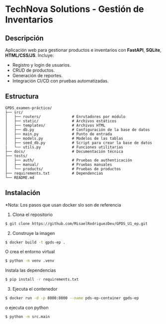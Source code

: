 # TechNova Solutions - Gestión de Inventarios

## Descripción

Aplicación web para gestionar productos e inventarios con **FastAPI**, **SQLite**, **HTML/CSS/JS**. Incluye:
- Registro y login de usuarios.
- CRUD de productos.
- Generación de reportes.
- Integración CI/CD con pruebas automatizadas.

## Estructura
```text
GPDS_examen-práctico/
├── src/
│   ├── routers/              # Enrutadores por módulo
│   ├── static/               # Archivos estáticos
│   ├── templates/            # Archivos HTML
│   ├── db.py                 # Configuración de la base de datos
│   ├── main.py               # Punto de entrada
│   ├── models.py             # Modelos de las tablas
│   ├── seed_db.py            # Script para crear la base de datos
|   └── utils.py              # Funciones utilitarias
├── docs/                     # Documentación técnica
├── tests/
│   ├── auth/                 # Pruebas de authenticación
│   ├── manual/               # Pruebas manuales
│   └── products/             # Pruebas de productos
├── requirements.txt          # Dependencias
└── README.md                 
```

## Instalación
*Nota: Los pasos que usan docker slo son de referencia

1. Clona el repositorio
```bash
$ git clone https://github.com/MisaelRodriguezDev/GPDS_U1_ep.git
```

2. Construye la imagen
```bash
$ docker build -t gpds-ep .
```

O crea el entorno virtual
```bash
$ python -m venv .venv
```

Instala las dependencias
```bash
$ pip install -r requirements.txt
```

3. Ejecuta el contenedor
```bash
$ docker run -d -p 8000:8000 --name pds-ep-container gpds-ep
```

o ejecuta con python
```bash
$ python -m src.main
```